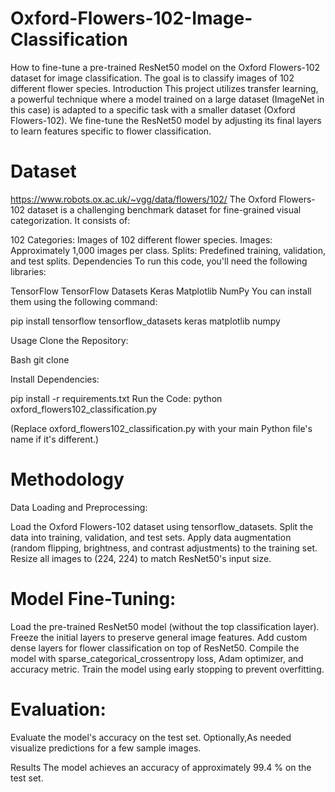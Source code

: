# Oxford-Flowers-102-Image-Classification
How to fine-tune a pre-trained ResNet50 model on the Oxford Flowers-102 dataset for image classification. The goal is to classify images of 102 different flower species.
Introduction
This project utilizes transfer learning, a powerful technique where a model trained on a large dataset (ImageNet in this case) is adapted to a specific task with a smaller dataset (Oxford Flowers-102). We fine-tune the ResNet50 model by adjusting its final layers to learn features specific to flower classification.

# Dataset
https://www.robots.ox.ac.uk/~vgg/data/flowers/102/
The Oxford Flowers-102 dataset is a challenging benchmark dataset for fine-grained visual categorization. It consists of:

102 Categories: Images of 102 different flower species.
Images: Approximately 1,000 images per class.
Splits: Predefined training, validation, and test splits.
Dependencies
To run this code, you'll need the following libraries:

TensorFlow
TensorFlow Datasets
Keras
Matplotlib
NumPy
You can install them using the following command:

pip install tensorflow tensorflow_datasets keras matplotlib numpy

Usage
Clone the Repository:

Bash
git clone <Repository-url>

Install Dependencies:

pip install -r requirements.txt 
Run the Code:
python oxford_flowers102_classification.py

(Replace oxford_flowers102_classification.py with your main Python file's name if it's different.)

# Methodology
Data Loading and Preprocessing:

Load the Oxford Flowers-102 dataset using tensorflow_datasets.
Split the data into training, validation, and test sets.
Apply data augmentation (random flipping, brightness, and contrast adjustments) to the training set.
Resize all images to (224, 224) to match ResNet50's input size.

# Model Fine-Tuning:
Load the pre-trained ResNet50 model (without the top classification layer).
Freeze the initial layers to preserve general image features.
Add custom dense layers for flower classification on top of ResNet50.
Compile the model with sparse_categorical_crossentropy loss, Adam optimizer, and accuracy metric.
Train the model using early stopping to prevent overfitting.

# Evaluation:
Evaluate the model's accuracy on the test set.
Optionally,As needed visualize predictions for a few sample images.

Results
The model achieves an accuracy of approximately 99.4 % on the test set.
